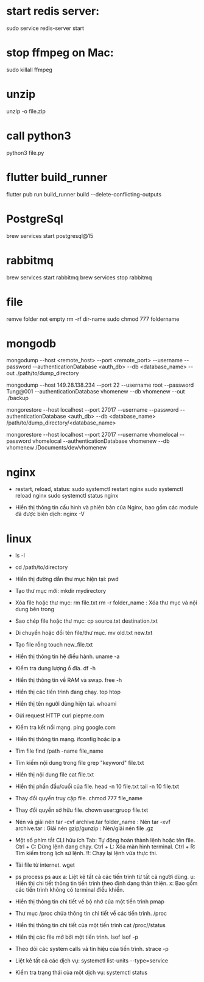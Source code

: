 # start redis server:
  sudo service redis-server start

# stop ffmpeg on Mac:
  sudo killall ffmpeg

# unzip
  unzip -o file.zip

# call python3
  python3 file.py

# flutter build_runner
  flutter pub run build_runner build --delete-conflicting-outputs

# PostgreSql
brew services start postgresql@15

# rabbitmq
  brew services start rabbitmq
  brew services stop rabbitmq

# file
  remve folder not empty
  rm -rf dir-name
  sudo chmod 777 foldername

# mongodb
  mongodump --host <remote_host> --port <remote_port> --username <username> --password <password> --authenticationDatabase <auth_db> --db <database_name> --out ./path/to/dump_directory

  mongodump --host 149.28.138.234 --port 22 --username root --password Tung@001 --authenticationDatabase vhomenew --db vhomenew --out ./backup

  mongorestore --host localhost --port 27017 --username <username> --password <password> --authenticationDatabase <auth_db> --db <database_name> /path/to/dump_directory/<database_name>

  mongorestore --host localhost --port 27017 --username vhomelocal --password vhomelocal --authenticationDatabase vhomenew --db vhomenew /Documents/dev/vhomenew

# nginx
  - restart, reload, status:
    sudo systemctl restart nginx
    sudo systemctl reload nginx
    sudo systemctl status nginx

  - Hiển thị thông tin cấu hình và phiên bản của Nginx, bao gồm các module đã được biên dịch:
    nginx -V
  

# linux
  - ls -l

  - cd /path/to/directory
  
  - Hiển thị đường dẫn thư mục hiện tại:
    pwd
  
  - Tạo thư mục mới:
    mkdir mydirectory
  
  - Xóa file hoặc thư mục:
    rm file.txt
    rm -r folder_name   :  Xóa thư mục và nội dung bên trong

  - Sao chép file hoặc thư mục:
    cp source.txt destination.txt

  - Di chuyển hoặc đổi tên file/thư mục.
    mv old.txt new.txt

  - Tạo file rỗng
    touch new_file.txt

  - Hiển thị thông tin hệ điều hành.
    uname -a

  - Kiểm tra dung lượng ổ đĩa.
    df -h

  - Hiển thị thông tin về RAM và swap.
    free -h

  - Hiển thị các tiến trình đang chạy.
    top
    htop

  - Hiển thị tên người dùng hiện tại.
    whoami
  
  - Gửi request HTTP
    curl piepme.com

  - Kiểm tra kết nối mạng.
    ping google.com

  - Hiển thị thông tin mạng.
    ifconfig hoặc ip a

  - Tìm file
    find /path -name file_name

  - Tìm kiếm nội dung trong file
    grep "keyword" file.txt

  - Hiển thị nội dung file
    cat file.txt

  - Hiển thị phần đầu/cuối của file.
    head -n 10 file.txt
    tail -n 10 file.txt

  - Thay đổi quyền truy cập file.
    chmod 777 file_name

  - Thay đổi quyền sở hữu file.
    chown user:gruop file.txt

  - Nén và giải nén
    tar -cvf archive.tar folder_name   : Nén
    tar -xvf archive.tar               : Giải nén
    gzip/gunzip                        : Nén/giải nén file .gz

  - Một số phím tắt CLI hữu ích
    Tab: Tự động hoàn thành lệnh hoặc tên file.
    Ctrl + C: Dừng lệnh đang chạy.
    Ctrl + L: Xóa màn hình terminal.
    Ctrl + R: Tìm kiếm trong lịch sử lệnh.
    !!: Chạy lại lệnh vừa thực thi.
  
  - Tải file từ internet.
    wget
  
  - ps process
    ps aux
    a: Liệt kê tất cả các tiến trình từ tất cả người dùng.
    u: Hiển thị chi tiết thông tin tiến trình theo định dạng thân thiện.
    x: Bao gồm các tiến trình không có terminal điều khiển.

- Hiển thị thông tin chi tiết về bộ nhớ của một tiến trình
  pmap <PID>

- Thư mục /proc chứa thông tin chi tiết về các tiến trình.
  /proc

- Hiển thị thông tin chi tiết của một tiến trình
  cat /proc/<PID>/status

- Hiển thị các file mở bởi một tiến trình.
  lsof
  lsof -p <PID>

- Theo dõi các system calls và tín hiệu của tiến trình.
  strace -p <PID>

- Liệt kê tất cả các dịch vụ:
  systemctl list-units --type=service

- Kiểm tra trạng thái của một dịch vụ:
  systemctl status <service-name>
